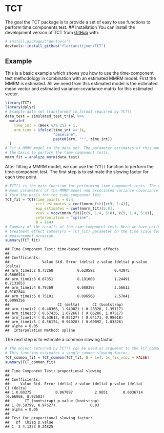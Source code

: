 
# TCT

The goal the TCT package is to provide a set of easy to use functions to
perform time components test. \## Installation You can install the
development version of TCT from [GitHub](https://github.com/) with:

``` r
# install.packages("devtools")
devtools::install_github("florianstijven/TCT")
```

## Example

This is a basic example which shows you how to use the time-component
test methodology in combination with an estimated MMRM model. First the
MMRM is estimated. All we need from this estimated model is the
estimated mean vector and estimated variance-covariance matrix for this
estimated vector.

``` r
library(TCT)
library(dplyr)
# Example data set transformed to format required by TCT()
data_test = simulated_test_trial %>%
  mutate(
    time_int = (Week %/% 25) + 1,
    arm_time = ifelse(time_int == 1L,
                      "baseline",
                      paste0(arm, ":", time_int))
  )
# Fit a MMRM model to the data set. The parameter estimates of this model form
# the basis to perform the time component tests.
mmrm_fit = analyze_mmrm(data_test)
```

After fitting a MMRM model, we can use the `TCT()` function to perform
the time-component test. The first step is to estimate the slowing
factor for each time point.

``` r
# TCT() is the main function for performing time component tests. The estimated
# mean parameters of the MMRM model and associated variance-covariance matrix
# form the basis for the time component test.
TCT_fit = TCT(time_points = 0:4,
              ctrl_estimates = coef(mmrm_fit)[c(9, 1:4)],
              exp_estimates = coef(mmrm_fit)[5:8],
              vcov = vcov(mmrm_fit)[c(9, 1:4, 5:8), c(9, 1:4, 5:8)],
              interpolation = "spline",
              B = 1e4)
# Summary of the results of the time component test. Here we have estimated a
# treatment effect summary(x = TCT_fit) parameter on the time scale for every
# measurement occasion. 
summary(TCT_fit)
```

    ## Time Component Test: time-based treatment effects
    ## 
    ## Coefficients: 
    ##               Value Std. Error (delta) z-value (delta) p-value (delta)
    ## arm_time1:2 0.73268           0.620592         0.43075       0.6666514
    ## arm_time1:3 0.87351           0.101608         1.24491       0.2131653
    ## arm_time1:4 0.79369           0.080397         2.56612       0.0102844
    ## arm_time1:5 0.75101           0.096568         2.57841       0.0099256
    ##                      CI (delta)      CI (bootstrap)
    ## arm_time1:2 (-0.48366, 1.94902) (-0.28320, 1.35117)
    ## arm_time1:3 ( 0.67436, 1.07266) ( 0.66286, 1.07517)
    ## arm_time1:4 ( 0.63612, 0.95127) ( 0.64171, 0.98018)
    ## arm_time1:5 ( 0.56174, 0.94028) ( 0.60092, 1.03826)
    ## alpha = 0.05
    ##  Interpolation Method: spline

The next step is to estimate a common slowing factor.

``` r
# The object returned by TCT() can be used as argument to the TCT_common() function.
# This function estimates a single common slowing factor.
TCT_common_fit = TCT_common(TCT_fit, B = 1e4, bs_fix_vcov = FALSE)
summary(TCT_common_fit)
```

    ## Time Component Test: proportional slowing
    ## 
    ## Coefficients: 
    ##     Value Std. Error (delta) z-value (delta) p-value (delta)         CI (delta)
    ## 1 0.80275           0.067897          2.9051       0.0036714 (0.66968, 0.93583)
    ##       CI (bootstrap) p-value (bootstrap)
    ## 1 (0.58799, 0.97627)                0.03
    ## alpha = 0.05
    ## 
    ## Test for proportional slowing factor:
    ##   Df  Chisq p.value
    ## 1  3 4.1253 0.24825

